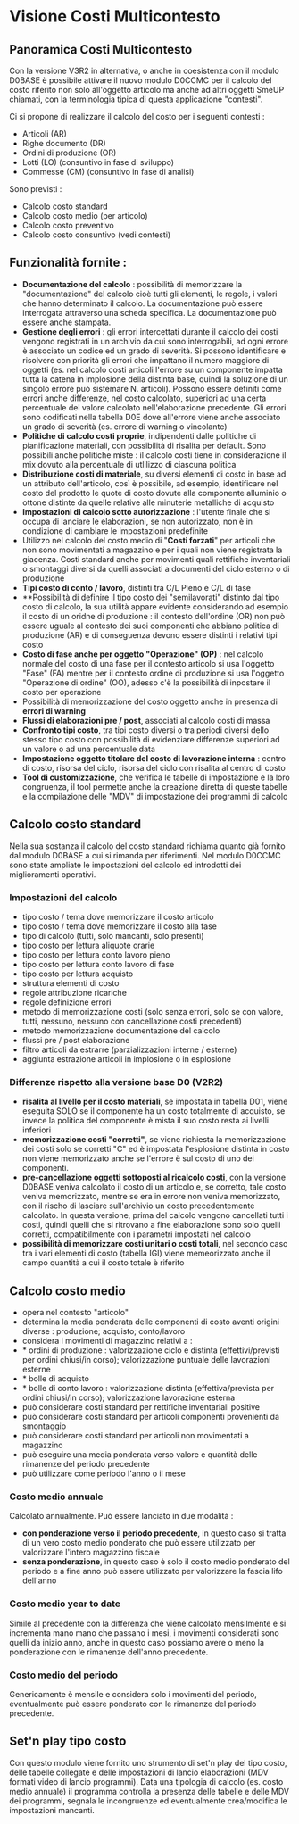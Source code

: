 # Visione Costi Multicontesto
## Panoramica Costi Multicontesto
Con la versione V3R2 in alternativa, o anche in coesistenza con il modulo D0BASE è possibile attivare il nuovo modulo D0CCMC per il calcolo del costo riferito non solo all'oggetto articolo ma anche ad altri oggetti SmeUP chiamati, con la terminologia tipica di questa applicazione "contesti".

Ci si propone di realizzare il calcolo del costo per i seguenti contesti : 
-  Articoli (AR)
-  Righe documento (DR)
-  Ordini di produzione (OR)
-  Lotti (LO) (consuntivo in fase di sviluppo)
-  Commesse (CM) (consuntivo in fase di analisi)

Sono previsti : 
-  Calcolo costo standard
-  Calcolo costo medio (per articolo)
-  Calcolo costo preventivo
-  Calcolo costo consuntivo (vedi contesti)

## Funzionalità fornite : 
-  **Documentazione del calcolo** :  possibilità di memorizzare la "documentazione" del calcolo cioè tutti gli elementi, le regole, i valori che hanno determinato il calcolo. La documentazione può essere interrogata attraverso una scheda specifica. La documentazione può essere anche stampata.
-  **Gestione degli errori** :  gli errori intercettati durante il calcolo dei costi vengono registrati in un archivio da cui sono interrogabili, ad ogni errore è associato un codice ed un grado di severità. Si possono identificare e risolvere con priorità gli errori che impattano il numero maggiore di oggetti (es. nel calcolo costi articoli l'errore su un componente impatta tutta la catena in implosione della distinta base, quindi la soluzione di un singolo errore può sistemare N. articoli). Possono essere definiti come errori anche differenze, nel costo calcolato, superiori ad una certa percentuale del valore calcolato nell'elaborazione precedente. Gli errori sono codificati nella tabella D0E dove all'errore viene anche associato un grado di severità (es. errore di warning o vincolante)
-  **Politiche di calcolo costi proprie**, indipendenti dalle politiche di pianificazione materiali, con possibilità di risalita per default. Sono possibili anche politiche miste :  il calcolo costi tiene in considerazione il mix dovuto alla percentuale di utlilizzo di ciascuna politica
-  **Distribuzione costi di materiale**, su diversi elementi di costo in base ad un attributo dell'articolo, così è possibile, ad esempio, identificare nel costo del prodotto le quote di costo dovute alla componente alluminio o ottone distinte da quelle relative alle minuterie metalliche di acquisto
-  **Impostazioni di calcolo sotto autorizzazione** :  l'utente finale che si occupa di lanciare le elaborazioni, se non autorizzato, non è in condizione di cambiare le impostazioni predefinite
-  Utilizzo nel calcolo del costo medio di "**Costi forzati**" per articoli che non sono movimentati a magazzino e per i quali non viene registrata la giacenza. Costi standard anche per movimenti quali rettifiche inventariali o smontaggi diversi da quelli associati a documenti del ciclo esterno o di produzione
-  **Tipi costo di conto / lavoro**, distinti tra C/L Pieno e C/L di fase
-  **Possibilità di definire il tipo costo dei "semilavorati" distinto dal tipo costo di calcolo,  la sua utilità appare evidente considerando ad esempio il costo di un oridne di produzione :  il contesto dell'ordine (OR) non può essere uguale al contesto dei suoi componenti che abbiano politica di produzione (AR) e di conseguenza devono essere distinti i relativi tipi costo
-  **Costo di fase anche per oggetto "Operazione" (OP)** :  nel calcolo normale del costo di una fase per il contesto articolo si usa l'oggetto "Fase" (FA) mentre per il contesto ordine di produzione si usa l'oggetto "Operazione di ordine" (OO), adesso c'è la possibilità di inpostare il costo per operazione
-  Possibilità di memorizzazione del costo oggetto anche in presenza di **errori di warning**
-  **Flussi di elaborazioni pre / post**, associati al calcolo costi di massa
-  **Confronto tipi costo**, tra tipi costo diversi o tra periodi diversi dello stesso tipo costo con possibilità di evidenziare differenze superiori ad un valore o ad una percentuale data
-  **Impostazione oggetto titolare del costo di lavorazione interna** :  centro di costo, risorsa del ciclo, risorsa del ciclo con risalita al centro di costo
-  **Tool di customizzazione**, che verifica le tabelle di impostazione e la loro congruenza, il tool permette anche la creazione diretta di queste tabelle e la compilazione delle "MDV" di impostazione dei programmi di calcolo

## Calcolo costo standard
Nella sua sostanza il calcolo del costo standard richiama quanto già fornito dal modulo D0BASE a cui si rimanda per riferimenti. Nel modulo D0CCMC sono state ampliate le impostazioni del calcolo ed introdotti dei miglioramenti operativi.

### Impostazioni del calcolo
-  tipo costo / tema dove memorizzare il costo articolo
-  tipo costo / tema dove memorizzare il costo alla fase
-  tipo di calcolo (tutti, solo mancanti, solo presenti)
-  tipo costo per lettura aliquote orarie
-  tipo costo per lettura conto lavoro pieno
-  tipo costo per lettura conto lavoro di fase
-  tipo costo per lettura acquisto
-  struttura elementi di costo
-  regole attribuzione ricariche
-  regole definizione errori
-  metodo di memorizzazione costi (solo senza errori, solo se con valore, tutti, nessuno, nessuno con cancellazione costi precedenti)
-  metodo memorizzazione documentazione del calcolo
-  flussi pre / post elaborazione
-  filtro articoli da estrarre (parzializzazioni interne / esterne)
-  aggiunta estrazione articoli in implosione o in esplosione

### Differenze rispetto alla versione base D0 (V2R2)
-  **risalita al livello per il costo materiali**, se impostata in tabella D01, viene eseguita SOLO se il componente ha un costo totalmente di acquisto, se invece la politica del componente è mista il suo costo resta ai livelli inferiori
-  **memorizzazione costi "corretti"**, se viene richiesta la memorizzazione dei costi solo se corretti "C" ed è impostata l'esplosione distinta in costo non viene memorizzato anche se l'errore è sul costo di uno dei componenti.
-  **pre-cancellazione oggetti sottoposti al ricalcolo costi**, con la versione D0BASE veniva calcolato il costo di un articolo e, se corretto, tale costo veniva memorizzato, mentre se era in errore non veniva memorizzato, con il rischo di lasciare sull'archivio un costo precedentemente calcolato.
In questa versione, prima del calcolo vengono cancellati tutti i costi, quindi quelli che si ritrovano a fine elaborazione sono solo quelli corretti, compatibilmente con i parametri impostati nel calcolo
-  **possibilità di memorizzare costi unitari o costi totali**, nel secondo caso tra i vari elementi di costo (tabella IGI) viene memeorizzato anche il campo quantità a cui il costo totale è riferito



## Calcolo costo medio
-  opera nel contesto "articolo"
-  determina la media ponderata delle componenti di costo aventi origini diverse :  produzione; acquisto; conto/lavoro
-  considera i movimenti di magazzino relativi a : 
- \* ordini di produzione :   valorizzazione ciclo e distinta (effettivi/previsti per ordini chiusi/in corso); valorizzazione puntuale delle lavorazioni esterne
- \* bolle di acquisto
- \* bolle di conto lavoro :  valorizzazione distinta (effettiva/prevista per ordini chiusi/in corso); valorizzazione lavorazione esterna
-  può considerare costi standard per rettifiche inventariali positive
-  può considerare costi standard per articoli componenti provenienti da smontaggio
-  può considerare costi standard per articoli non movimentati a magazzino
-  può eseguire una media ponderata verso valore e quantità delle rimanenze del periodo precedente
-  può utilizzare come periodo l'anno o il mese

### Costo medio annuale
Calcolato annualmente. Può essere lanciato in due modalità : 
-  **con ponderazione verso il periodo precedente**, in questo caso si tratta di un vero costo medio ponderato che può essere utilizzato per valorizzare l'intero magazzino fiscale
-  **senza ponderazione**, in questo caso è solo il costo medio ponderato del periodo e a fine anno può essere utilizzato per valorizzare la fascia lifo dell'anno

### Costo medio year to date
Simile al precedente con la differenza che viene calcolato mensilmente  e si incrementa mano mano che passano i mesi, i movimenti considerati sono quelli da inizio anno, anche in questo caso possiamo avere o meno la ponderazione con le rimanenze dell'anno precedente.

### Costo medio del periodo
Genericamente è mensile e considera solo i movimenti del periodo, eventualmente può essere ponderato con le rimanenze del periodo precedente.

## Set'n play tipo costo
Con questo modulo viene fornito uno strumento di set'n play del tipo costo, delle tabelle collegate e delle impostazioni di lancio elaborazioni (MDV formati video di lancio programmi).
Data una tipologia di calcolo (es. costo medio annuale) il programma controlla la presenza delle tabelle e delle MDV dei programmi, segnala  le incongruenze ed eventualmente crea/modifica le impostazioni mancanti.
